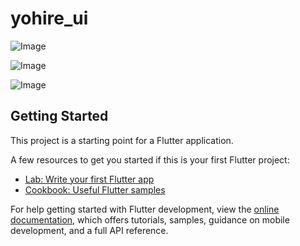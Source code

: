 # yohire_ui

![Image](https://github.com/user-attachments/assets/f8c9f8ee-e8a8-4dc8-9a12-f7f6f70357b3)

![Image](https://github.com/user-attachments/assets/83526950-512d-4406-842e-4053e7b4e643)

![Image](https://github.com/user-attachments/assets/2bfdef47-c8ec-4f9b-be9a-2d14a1bd8b2c)



## Getting Started

This project is a starting point for a Flutter application.

A few resources to get you started if this is your first Flutter project:

- [Lab: Write your first Flutter app](https://docs.flutter.dev/get-started/codelab)
- [Cookbook: Useful Flutter samples](https://docs.flutter.dev/cookbook)

For help getting started with Flutter development, view the
[online documentation](https://docs.flutter.dev/), which offers tutorials,
samples, guidance on mobile development, and a full API reference.

